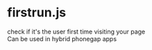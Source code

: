 firstrun.js
===========

check if it's the user first time visiting your page<br>
Can be used in hybrid phonegap apps
